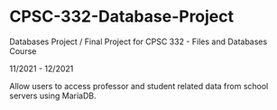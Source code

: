 # CPSC-332-Database-Project

Databases Project / Final Project for CPSC 332 - Files and Databases Course  

11/2021 - 12/2021  

Allow users to access professor and student related data from school servers using MariaDB.
